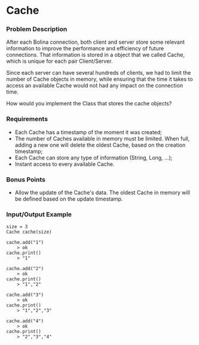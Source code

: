 # Cache

### Problem Description

After each Bolina connection, both client and server store some relevant information to improve the performance and efficiency of future connections. That information is stored in a object that we called Cache, which is unique for each pair Client/Server.

Since each server can have several hundreds of clients, we had to limit the number of Cache objects in memory, while ensuring that the time it takes to access an available Cache would not had any impact on the connection time.

How would you implement the Class that stores the cache objects?

### Requirements

* Each Cache has a timestamp of the moment it was created;
* The number of Caches available in memory must be limited. When full, adding a new one will delete the oldest Cache, based on the creation timestamp;
* Each Cache can store any type of information (String, Long, ...);
* Instant access to every available Cache.


### Bonus Points

* Allow the update of the Cache's data. The oldest Cache in memory will be defined based on the update timestamp.


### Input/Output Example

    size = 3
    Cache cache(size)

    cache.add("1")
        > ok
    cache.print()
        > "1"
      
    cache.add("2")
        > ok
    cache.print()
        > "1","2"

    cache.add("3")
        > ok
    cache.print()
        > "1","2","3"

    cache.add("4")
        > ok
    cache.print()
        > "2","3","4"

